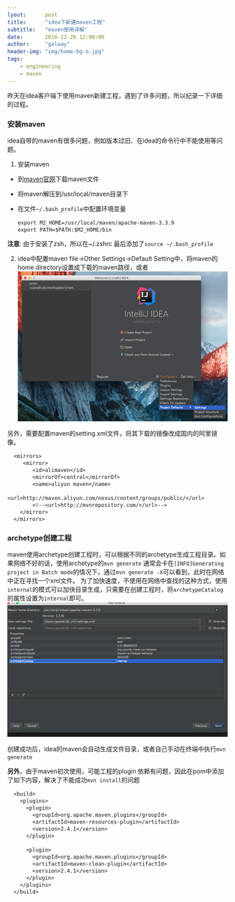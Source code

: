 ```yaml
---
lyout:      post
title:      "idea下新建maven工程"
subtitle:   "maven使用详解"
date:       2016-12-26 12:00:00
author:     "galway"
header-img: "img/home-bg-o.jpg"
tags:
    - engineering
    - maven
---
```


昨天在idea客户端下使用maven新建工程，遇到了许多问题，所以纪录一下详细的过程。

### 安装maven

idea自带的maven有很多问题，例如版本过旧、在idea的命令行中不能使用等问题。

1. 安装maven
- 到[maven官网](http://maven.apache.org/)下载maven文件
- 将maven解压到/usr/local/maven目录下
- 在文件`~/.bash_profile`中配置环境变量

    ```
    export M2_HOME=/usr/local/maven/apache-maven-3.3.9
    export PATH=$PATH:$M2_HOME/bin
    ```
__注意__: 由于安装了zsh，所以在~/.zshrc 最后添加了`source ~/.bash_profile`

2. idea中配置maven
file->Other Settings->Default Setting中，将maven的home directory设置成下载的maven路径，或者
![img](/img/post_img/maven_idea.png)

另外，需要配置maven的setting.xml文件，将其下载的镜像改成国内的阿里镜像。

```
  <mirrors>
     <mirror>
        <id>alimaven</id>
        <mirrorOf>central</mirrorOf>
        <name>aliyun maven</name>
        <url>http://maven.aliyun.com/nexus/content/groups/public/</url>
        <!--<url>http://mvnrepository.com/</url>-->
    </mirror>
  </mirrors>
```

### archetype创建工程 

maven使用archetype创建工程时，可以根据不同的archetype生成工程目录。如果网络不好的话，使用archetype的`mvn generate` 通常会卡在`[INFO]Generating project in Batch mode`的情况下，通过`mvn generate -X`可以看到，此时在网络中正在寻找一个xml文件。
为了加快速度，不使用在网络中查找的这种方式，使用`internal`的模式可以加快目录生成，只需要在创建工程时，将`archetypeCatalog`的属性设置为`internal`即可。
 ![img](/img/post_img/maven_config.png)

创建成功后，idea的maven会自动生成文件目录，或者自己手动在终端中执行`mvn generate`

__另外__，由于maven初次使用，可能工程的plugin 依赖有问题，因此在pom中添加了如下内容，解决了不能成功`mvn install`的问题

```
  <build>
    <plugins>
      <plugin>
        <groupId>org.apache.maven.plugins</groupId>
        <artifactId>maven-resources-plugin</artifactId>
        <version>2.4.1</version>
      </plugin>

      <plugin>
        <groupId>org.apache.maven.plugins</groupId>
        <artifactId>maven-clean-plugin</artifactId>
        <version>2.4.1</version>
      </plugin>
    </plugins>
  </build>
```

